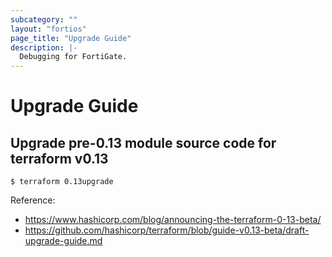 ```yaml
---
subcategory: ""
layout: "fortios"
page_title: "Upgrade Guide"
description: |-
  Debugging for FortiGate.
---
```


# Upgrade Guide


## Upgrade pre-0.13 module source code for terraform v0.13

```shell
$ terraform 0.13upgrade
```
Reference:
* https://www.hashicorp.com/blog/announcing-the-terraform-0-13-beta/
* https://github.com/hashicorp/terraform/blob/guide-v0.13-beta/draft-upgrade-guide.md


